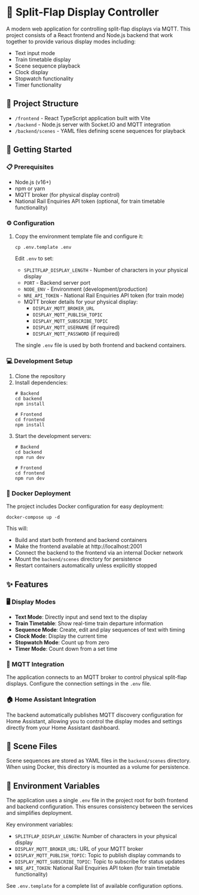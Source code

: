 # 🚉 Split-Flap Display Controller

A modern web application for controlling split-flap displays via MQTT. This project consists of a React frontend and Node.js backend that work together to provide various display modes including:

- Text input mode
- Train timetable display
- Scene sequence playback
- Clock display
- Stopwatch functionality
- Timer functionality

## 📁 Project Structure

- `/frontend` - React TypeScript application built with Vite
- `/backend` - Node.js server with Socket.IO and MQTT integration
- `/backend/scenes` - YAML files defining scene sequences for playback

## 🚀 Getting Started

### 📋 Prerequisites

- Node.js (v16+)
- npm or yarn
- MQTT broker (for physical display control)
- National Rail Enquiries API token (optional, for train timetable functionality)

### ⚙️ Configuration

1. Copy the environment template file and configure it:

   ```
   cp .env.template .env
   ```

   Edit `.env` to set:
   - `SPLITFLAP_DISPLAY_LENGTH` - Number of characters in your physical display
   - `PORT` - Backend server port
   - `NODE_ENV` - Environment (development/production)
   - `NRE_API_TOKEN` - National Rail Enquiries API token (for train mode)
   - MQTT broker details for your physical display:
     - `DISPLAY_MQTT_BROKER_URL`
     - `DISPLAY_MQTT_PUBLISH_TOPIC`
     - `DISPLAY_MQTT_SUBSCRIBE_TOPIC`
     - `DISPLAY_MQTT_USERNAME` (if required)
     - `DISPLAY_MQTT_PASSWORD` (if required)

   The single `.env` file is used by both frontend and backend containers.

### 💻 Development Setup

1. Clone the repository
2. Install dependencies:
   ```
   # Backend
   cd backend
   npm install

   # Frontend
   cd frontend
   npm install
   ```
3. Start the development servers:
   ```
   # Backend
   cd backend
   npm run dev

   # Frontend
   cd frontend
   npm run dev
   ```

### 🐳 Docker Deployment

The project includes Docker configuration for easy deployment:

```
docker-compose up -d
```

This will:
- Build and start both frontend and backend containers
- Make the frontend available at http://localhost:2001
- Connect the backend to the frontend via an internal Docker network
- Mount the `backend/scenes` directory for persistence
- Restart containers automatically unless explicitly stopped

## ✨ Features

### 🖥️ Display Modes

- **Text Mode**: Directly input and send text to the display
- **Train Timetable**: Show real-time train departure information
- **Sequence Mode**: Create, edit and play sequences of text with timing
- **Clock Mode**: Display the current time
- **Stopwatch Mode**: Count up from zero
- **Timer Mode**: Count down from a set time

### 📡 MQTT Integration

The application connects to an MQTT broker to control physical split-flap displays. Configure the connection settings in the `.env` file.

### 🏠 Home Assistant Integration

The backend automatically publishes MQTT discovery configuration for Home Assistant, allowing you to control the display modes and settings directly from your Home Assistant dashboard.

## 📝 Scene Files

Scene sequences are stored as YAML files in the `backend/scenes` directory. When using Docker, this directory is mounted as a volume for persistence.

## 🔄 Environment Variables

The application uses a single `.env` file in the project root for both frontend and backend configuration. This ensures consistency between the services and simplifies deployment.

Key environment variables:
- `SPLITFLAP_DISPLAY_LENGTH`: Number of characters in your physical display
- `DISPLAY_MQTT_BROKER_URL`: URL of your MQTT broker
- `DISPLAY_MQTT_PUBLISH_TOPIC`: Topic to publish display commands to
- `DISPLAY_MQTT_SUBSCRIBE_TOPIC`: Topic to subscribe for status updates
- `NRE_API_TOKEN`: National Rail Enquiries API token (for train timetable functionality)

See `.env.template` for a complete list of available configuration options.
